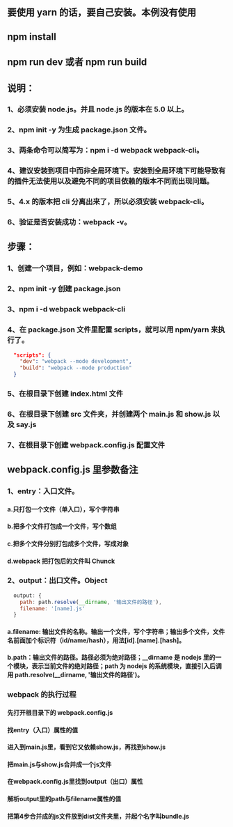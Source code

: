 ## 要使用 yarn 的话，要自己安装。本例没有使用
## npm install
## npm run dev 或者 npm run build 

## 说明：
### 1、必须安装 node.js。并且 node.js 的版本在 5.0 以上。
### 2、npm init -y 为生成 package.json 文件。
### 3、两条命令可以简写为：npm i -d webpack webpack-cli。
### 4、建议安装到项目中而非全局环境下。安装到全局环境下可能导致有的插件无法使用以及避免不同的项目依赖的版本不同而出现问题。
### 5、4.x 的版本把 cli 分离出来了，所以必须安装 webpack-cli。
### 6、验证是否安装成功：webpack -v。


## 步骤：
### 1、创建一个项目，例如：webpack-demo
### 2、npm init -y 创建 package.json
### 3、npm i -d webpack webpack-cli
### 4、在 package.json 文件里配置 scripts，就可以用 npm/yarn 来执行了。
```json
  "scripts": {
    "dev": "webpack --mode development",
    "build": "webpack --mode production"
  }
```
### 5、在根目录下创建 index.html 文件
### 6、在根目录下创建 src 文件夹，并创建两个 main.js 和 show.js 以及 say.js
### 7、在根目录下创建 webpack.config.js 配置文件

## webpack.config.js 里参数备注
### 1、entry：入口文件。
#### a.只打包一个文件（单入口），写个字符串
#### b.把多个文件打包成一个文件，写个数组
#### c.把多个文件分别打包成多个文件，写成对象
#### d.webpack 把打包后的文件叫 Chunck
### 2、output：出口文件。Object
```javascript
  output: {
    path: path.resolve(__dirname, '输出文件的路径'),
    filename: '[name].js'
  }
```
#### a.filename: 输出文件的名称。输出一个文件，写个字符串；输出多个文件，文件名前面加个标识符（id/name/hash），用法[id].[name].[hash]。
#### b.path：输出文件的路径。路径必须为绝对路径；__dirname 是 nodejs 里的一个模块，表示当前文件的绝对路径；path 为 nodejs 的系统模块，直接引入后调用 path.resolve(__dirname, '输出文件的路径')。

### webpack 的执行过程
#### 先打开根目录下的 webpack.config.js
#### 找entry（入口）属性的值
#### 进入到main.js里，看到它又依赖show.js，再找到show.js
#### 把main.js与show.js合并成一个js文件
#### 在webpack.config.js里找到output（出口）属性
#### 解析output里的path与filename属性的值
#### 把第4步合并成的js文件放到dist文件夹里，并起个名字叫bundle.js
